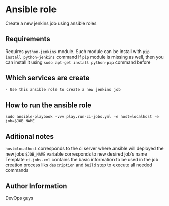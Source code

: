 # Ansible role 

Create a new jenkins job using ansible roles

## Requirements

Requires `python-jenkins` module. Such module can be install with `pip install python-jenkins` command
If `pip` module is missing as well, then you can install it using `sudo apt-get install python-pip` command before

## Which services are create

```
- Use this ansible role to create a new jenkins job
```

## How to run the ansible role 
```
sudo ansible-playbook -vvv play.run-ci-jobs.yml -e host=localhost -e job=$JOB_NAME
```

## Aditional notes

`host=localhost` corresponds to the ci server where ansible will deployed the new jobs
`$JOB_NAME` variable corresponds to new desired job's name
Template `ci-jobs.xml` contains the basic information to be used in the job creation process liks `description` and `build` step to execute all needed commands

## Author Information

DevOps guys
